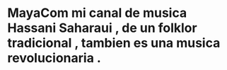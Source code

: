 # MayaCom  mi canal de musica Hassani Saharaui , de un folklor tradicional , tambien es una musica revolucionaria .
